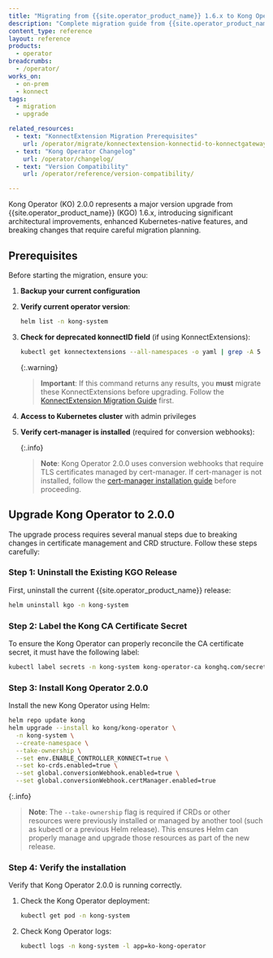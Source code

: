 ```yaml
---
title: "Migrating from {{site.operator_product_name}} 1.6.x to Kong Operator 2.0.0"
description: "Complete migration guide from {{site.operator_product_name}} (KGO) 1.6.x to Kong Operator (KO) 2.0.0."
content_type: reference
layout: reference
products:
  - operator
breadcrumbs:
  - /operator/
works_on:
  - on-prem
  - konnect
tags:
  - migration
  - upgrade

related_resources:
  - text: "KonnectExtension Migration Prerequisites"
    url: /operator/migrate/konnectextension-konnectid-to-konnectgatewaycontrolplane/
  - text: "Kong Operator Changelog"
    url: /operator/changelog/
  - text: "Version Compatibility"
    url: /operator/reference/version-compatibility/

---
```


Kong Operator (KO) 2.0.0 represents a major version upgrade from {{site.operator_product_name}} (KGO) 1.6.x, introducing significant architectural improvements, enhanced Kubernetes-native features, and breaking changes that require careful migration planning.

## Prerequisites

Before starting the migration, ensure you:

1. **Backup your current configuration**

2. **Verify current operator version**:
   ```bash
   helm list -n kong-system
   ```

3. **Check for deprecated konnectID field** (if using KonnectExtensions):
   ```bash
   kubectl get konnectextensions --all-namespaces -o yaml | grep -A 5 -B 5 konnectID
   ```
   
   {:.warning}
   > **Important**: If this command returns any results, you **must** migrate these KonnectExtensions before upgrading. Follow the [KonnectExtension Migration Guide](/operator/migrate/konnectextension-konnectid-to-konnectgatewaycontrolplane/) first.

4. **Access to Kubernetes cluster** with admin privileges

5. **Verify cert-manager is installed** (required for conversion webhooks):
   
   {:.info}
   > **Note**: Kong Operator 2.0.0 uses conversion webhooks that require TLS certificates managed by cert-manager. If cert-manager is not installed, follow the [cert-manager installation guide](https://cert-manager.io/docs/installation/) before proceeding. 

## Upgrade Kong Operator to 2.0.0

The upgrade process requires several manual steps due to breaking changes in certificate management and CRD structure. Follow these steps carefully:

### Step 1: Uninstall the Existing KGO Release

First, uninstall the current {{site.operator_product_name}} release:

```bash
helm uninstall kgo -n kong-system
```

### Step 2: Label the Kong CA Certificate Secret

To ensure the Kong Operator can properly reconcile the CA certificate secret, it must have the following label:

```bash
kubectl label secrets -n kong-system kong-operator-ca konghq.com/secret=true
```

### Step 3: Install Kong Operator 2.0.0

Install the new Kong Operator using Helm:

```bash
helm repo update kong
helm upgrade --install ko kong/kong-operator \
  -n kong-system \
  --create-namespace \
  --take-ownership \
  --set env.ENABLE_CONTROLLER_KONNECT=true \
  --set ko-crds.enabled=true \
  --set global.conversionWebhook.enabled=true \
  --set global.conversionWebhook.certManager.enabled=true 
```

{:.info}
> **Note**: The `--take-ownership` flag is required if CRDs or other resources were previously installed or managed by another tool (such as kubectl or a previous Helm release). This ensures Helm can properly manage and upgrade those resources as part of the new release.

### Step 4: Verify the installation

Verify that Kong Operator 2.0.0 is running correctly.

1. Check the Kong Operator deployment:
   ```bash
   kubectl get pod -n kong-system
   ```

1. Check Kong Operator logs:
    ```sh
    kubectl logs -n kong-system -l app=ko-kong-operator
    ```

